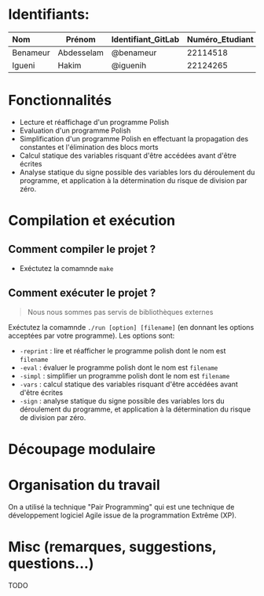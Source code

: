 # Identifiants:

| Nom      | Prénom     | Identifiant_GitLab | Numéro_Etudiant |
| :------- | ---------- | ------------------ | --------------- |
| Benameur | Abdesselam | @benameur          | 22114518        |
| Igueni   | Hakim      | @iguenih           | 22124265        |

# Fonctionnalités

- Lecture et réaffichage d'un programme Polish
- Evaluation d'un programme Polish
- Simplification d'un programme Polish en effectuant la propagation des constantes et l'élimination des blocs morts
- Calcul statique des variables risquant d'être accédées avant d'être écrites
- Analyse statique du signe possible des variables lors du déroulement du programme, et application à la détermination du risque de division par zéro.

# Compilation et exécution
## Comment compiler le projet ?
- Exéctutez la comamnde `make`
## Comment exécuter le projet ?
> Nous nous sommes pas servis de bibliothèques externes

Exéctutez la comamnde `./run [option] [filename]`  (en donnant les options acceptées par votre programme).
Les options sont:

- `-reprint` : lire et réafficher le programme polish dont le nom est `filename`
- `-eval` : évaluer le programme polish dont le nom est `filename`
- `-simpl` : simplifier un programme polish dont le nom est `filename`
- `-vars` : calcul statique des variables risquant d'être accédées avant d'être écrites
- `-sign` : analyse statique du signe possible des variables lors du déroulement du programme, et application à la détermination du risque de division par zéro.

# Découpage modulaire

# Organisation du travail

On a utilisé la technique "Pair Programming" qui est une technique de développement logiciel Agile issue de la programmation Extrême (XP).

# Misc (remarques, suggestions, questions...)

TODO